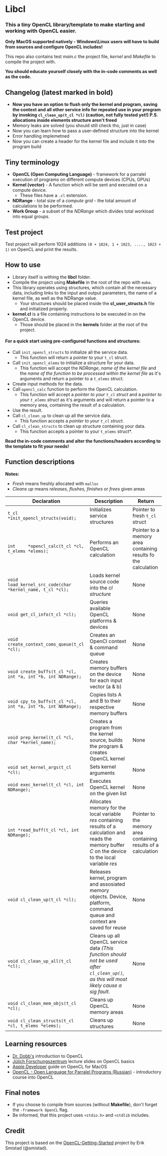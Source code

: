 
  
    
# Libcl 
### This a tiny OpenCL library/template to make starting and working with OpenCL easier.     

 **Only MacOS supported natively - Windows\Linux users will have to build from sources and configure OpenCL includes!**
 
 This repo also contains test *main.c* the project file, *kernel* and *Makefile* to compile the project with.      
      
**You should educate yourself closely with the in-code comments as well as the code.**   
## Changelog  (latest marked in bold)
- **Now you have an option to flush only the kernel and program, saving the context and all other service info for repeated use in your program by invoking `cl_clean_up(t_cl *cl)` (caution, not fully tested yet!) P.S. allocations inside elements structure aren't freed**
- Memory leaks are solved (you should still check tho, just in case)  
- Now you can learn how to pass a user-defined structure into the kernel  
- Error handling implemetned  
- Now you can create a header for the kernel file and include it into the program build  
    
## Tiny terminology    
    
 - **OpenCL (Open Computing Language)** - framework for a parralel execution of programs on different compute devices (CPUs, GPUs)    
 - **Kernel (vector)** - A function which will be sent and executed on a compute device.    
   - These files have a `.cl` extension.    
 - **NDRange** - total size of a *compute grid* - the total amount of calculations to be performed.    
 - **Work Group** - a subset of the *NDRange* which divides total workload into equal groups.    
    
      
## **Test project**    
 Test project will perform 1024 additions `(0 + 1024, 1 + 1023, ...., 1023 + 1)` on OpenCL and print the results.    
    
## **How to use**    
    
- Library itself is withing the **libcl** folder.    
 - Compile the project using **Makefile** in the root of the repo with `make`.    
 - This library operates using structures, which contain all the necessary data, including links to the input and output parameters, the name of a kernel file, as well as the NDRange value.     
   - Your structures should be placed inside the **cl_user_structs.h** file and initialized properly.    
 - **kernel.cl** is a file containing instructions to be executed in on the OpenCL device.     
   - Those should be placed in the **kernels** folder at the root of the project.    
     
 #### For a quick start using pre-configured functions and structures:    
- Call `init_opencl_structs` to initialize all the service data.     
   - This function will return a pointer to your `t_cl` struct.    
 - Call `init_opencl_elems` to initialize a structure for your data.     
   - This function will accept the *NDRange*, *name of the kernel file* and the *name of the function to be processed within the kernel file* as it's arguments and return a pointer to a `t_elems` struct.    
 - Create input methods for the data.    
 - Call `opencl_calc` function to perform the OpenCL calculation.     
   - This function will accept a *pointer to your `t_cl` struct* and a *pointer to your `t_elems` struct* as it's arguments and will return a pointer to a memory area, containing the result of a calculation.    
 - Use the result.    
 - Call `cl_clean_up` to clean up all the service data.    
   - This function accepts a *pointer to your `t_cl` struct*.    
 - Call `cl_clean_structs` to clean up structure containing your data.    
   - This function accepts a pointer to your `t_elems` struct*.    
    
**Read the in-code comments and alter the functions/headers  according to the template to fit your needs!**    
 ## Function descriptions    
 **Notes:**     
 - *Fresh* means freshly allocated with `malloc`    
 - *Cleans up* means *releases, flushes, finishes* or *frees* given areas    
     
|Declaration         |Description                |Return                       |
 |----------------|-------------------------------|-----------------------------|
  |`t_cl    *init_opencl_structs(void);`| Initializes service structures|Pointer to fresh `t_cl` struct  | |`void    init_user_cl_structs(t_cl *cl);`|Initializes structures for user memory objects| None| |`t_elems *init_opencl_elems(int NDRange, char *kernel_name, char *function_name);`|Initializes structures for user data | Pointer to fresh `t_elems` struct    
|`int     *opencl_calc(t_cl *cl, t_elems *elems);`|Performs an OpenCL calculation|Pointer to a memory area containing results fo the calculation    
|`void    load_kernel_src_code(char *kernel_name, t_cl *cl);`|Loads kernel source code into the *cl structure* | None    
|`void get_cl_info(t_cl *cl);`|Queries available OpenCL platforms & devices|None    
|`void create_context_coms_queue(t_cl *cl);`|Creates an OpenCl context & command queue|None    
|`void create_buffs(t_cl *cl, int *a, int *b, int NDRange);`|Creates memory buffers on the device for each input vector (a & b)|None    
|`void cpy_to_buffs(t_cl *cl, int *a, int *b, int NDRange);`|Copies lists A and B to their respective memory buffers|None    
|`void prep_kernel(t_cl *cl, char *kernel_name);`|Creates a program from the kernel source, builds the program & creates OpenCL kernel| None    
|`void set_kernel_args(t_cl *cl);`|Sets kernel arguments|None    
|`void exec_kernel(t_cl *cl, int NDRange);`|Executes OpenCL kernel on the given list|None    
|`int *read_buff(t_cl *cl, int NDRange);`|Allocates memory for the local variable *res* containing results of a calculation and reads the memory buffer *C* on the device to the local variable *res*|Pointer to the memory area containing results of a calculation 
|`void cl_clean_up(t_cl *cl);`|Releases kernel, program and assosiated memory objects. Device, platform, command queue and context are saved for reuse|None   
|`void cl_clean_up_all(t_cl *cl);`|Cleans up all OpenCL service data _(This function should not be used after `cl_clean_up()`, as this will most likely cause a sig fault._|None    
|`void cl_clean_mem_objs(t_cl *cl);`|Cleans up OpenCL memory areas|None    
|`void cl_clean_structs(t_cl *cl, t_elems *elems);`|Cleans up structures|None    
    
## Learning resources    
    
- [Dr. Dobb's](https://www.drdobbs.com/parallel/a-gentle-introduction-to-opencl/231002854?pgno=3) introduction to OpenCL    
 - [Jülich Forschungszentrum](https://www.fz-juelich.de/SharedDocs/Downloads/IAS/JSC/EN/slides/opencl/opencl-03-basics.pdf?__blob=publicationFile) lecture slides on OpenCL basics    
 - [Apple Developer](https://developer.apple.com/library/archive/documentation/Performance/Conceptual/OpenCL_MacProgGuide/Introduction/Introduction.html#//apple_ref/doc/uid/TP40008312-CH1-SW1) guide on OpenCL for MacOS    
 - [OpenCL - Open Language for Parralel Programs (Russian)](https://cmp.phys.msu.ru/sites/default/files/OpenCL.pdf) - introductory course into OpenCL    
    
## Final notes    
    
- If you choose to compile from sources (without **Makefile**), don't forget the `-framework OpenCL` flag.    
 - Be informed, that this project uses `<stdio.h>` and `<stdlib` includes.  
    
    
## Credit 
This project is based on the [OpenCL-Getting-Started](https://github.com/smistad/OpenCL-Getting-Started) project by Erik Smistad (@smistad).